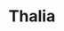 ---
sw-dress-id: thalia
sw-dress-collection-id: dream-away
sw-dress-name: &title Thalia
sw-dress-producer: Boudoir Wedding by A. Pereverzeva
sw-dress-colors:
  - слонова кост
  - прасковен
sw-dress-sizes: от XS до 6XL
sw-dress-modelSize: L, слонова кост
sw-dress-price: 1260
sw-dress-description: &desc |-
  Романтична рокля от няколко слоя, която създава пролетно и феерично усещане. Изработена е в А-линия от най-финия тюл, дълъг колан и горна декорация с изискана флорална дантела и мъниста.  
  
  Възможни са леки промени по дизайна.
sw-dress-photos:
  - front
  - back
  - close

title: *title
description: *desc
layout: dress
permalink: /dresses/thalia
---